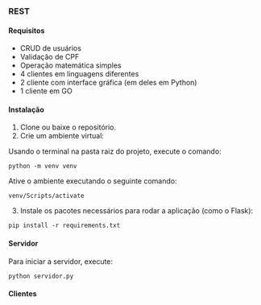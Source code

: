 ### REST

#### Requisitos

- CRUD de usuários
- Validação de CPF
- Operação matemática simples
- 4 clientes em linguagens diferentes
- 2 cliente com interface gráfica (em deles em Python)
- 1 cliente em GO


#### Instalação

1. Clone ou baixe o repositório.
2. Crie um ambiente virtual:

Usando o terminal na pasta raiz do projeto, execute o comando:

```
python -m venv venv
```

Ative o ambiente executando o seguinte comando:

```
venv/Scripts/activate
```

3. Instale os pacotes necessários para rodar a aplicação (como o Flask):

```
pip install -r requirements.txt
```

#### Servidor

Para iniciar a servidor, execute:

```
python servidor.py
```

#### Clientes

